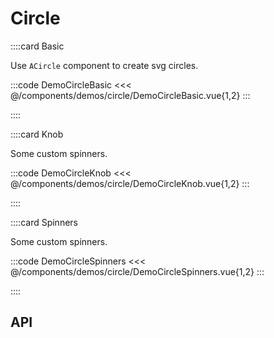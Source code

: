 <script lang="ts" setup>
import api from '@anu/component-meta/ACircle.json'
</script>

# Circle

<!-- 👉 Basic -->
::::card Basic

Use `ACircle` component to create svg circles.  

:::code DemoCircleBasic
<<< @/components/demos/circle/DemoCircleBasic.vue{1,2}
:::

::::

<!-- 👉 Knob -->
::::card Knob

Some custom spinners.

:::code DemoCircleKnob
<<< @/components/demos/circle/DemoCircleKnob.vue{1,2}
:::

::::

<!-- 👉 Spinners -->
::::card Spinners

Some custom spinners.

:::code DemoCircleSpinners
<<< @/components/demos/circle/DemoCircleSpinners.vue{1,2}
:::

::::

<!-- 👉 API -->
## API

<Api :api="api"></Api>
